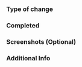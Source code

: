 ### Type of change

<!-- Please uncomment the relevant option. -->

<!-- - [ ] 🐛 Bug fix (non-breaking change which fixes an issue) -->
<!-- - [ ] ✨ New feature (non-breaking change which adds functionality) -->
<!-- - [ ] 🛠️ Breaking change (fix or feature that would cause existing functionality to not work as expected) -->
<!-- - [ ] 📝 Documentation changes or updates -->

### Completed

<!-- ✅  Please include a summary of the changes and the related issue. -->

### Screenshots (Optional)

<!-- 📷 Add any relevant screenshots or screen recordings here  -->

### Additional Info

<!-- You can uncomment one option if required. -->
<!-- - [ ] Devops related work -->
